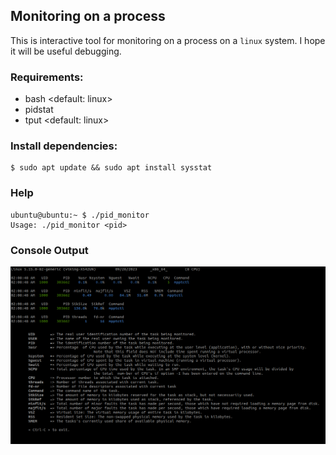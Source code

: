 ## Monitoring on a process
This is interactive tool for monitoring on a process on a `linux` system. I hope it will be useful debugging. 

### Requirements:
- bash <default: linux>
- pidstat
- tput <default: linux>

### Install dependencies:

```
$ sudo apt update && sudo apt install sysstat
```

### Help
```
ubuntu@ubuntu:~ $ ./pid_monitor
Usage: ./pid_monitor <pid>
```

### Console Output

<img alt="pid_stats" width="640" src="img/img1.png" />